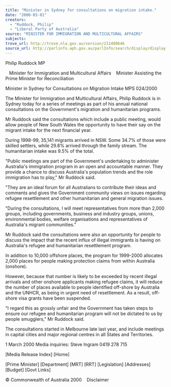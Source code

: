 ```yaml
---
title: "Minister in Sydney for consultations on migration intake."
date: "2000-03-01"
creators:
  - "Ruddock, Philip"
  - "Liberal Party of Australia"
source: "MINISTER FOR IMMIGRATION AND MULTICULTURAL AFFAIRS"
subjects:
trove_url: http://trove.nla.gov.au/version/211480646
source_url: http://parlinfo.aph.gov.au/parlInfo/search/display/display.w3p;query=Id%3A%22media/pressrel/EDX06%22
---
```


 Philip Ruddock MP

    Minister for Immigration and Multicultural Affairs    Minister Assisting the Prime Minister for Reconciliation

 Minister in Sydney for Consultations on Migration Intake MPS 024/2000

 The Minister for Immigration and Multicultural Affairs, Philip Ruddock is in Sydney today for a series of meetings as part of his annual national consultations on the Government's migration and humanitarian programs.

 Mr Ruddock said the consultations which include a public meeting, would allow people of New South Wales the opportunity to have their say on the migrant intake for the next financial year.

 During 1998-99, 35,141 migrants arrived in NSW. Some 34.7% of those were skilled settlers, while 29.8% arrived through the family stream. The humanitarian intake was 9.5% of the total.

 "Public meetings are part of the Government's undertaking to administer Australia's immigration program in an open and accountable manner. They provide a chance to discuss Australia's population trends and the role immigration has to play," Mr Ruddock said.

 "They are an ideal forum for all Australians to contribute their ideas and comments and gives the Government community views on issues regarding refugee resettlement and other humanitarian and general migration issues.

 "During the consultations, I will meet representatives from more than 2,000 groups, including governments, business and industry groups, unions, environmental bodies, welfare organisations and representatives of Australia's migrant communities."

 Mr Ruddock said the consultations were also an opportunity for people to discuss the impact that the recent influx of illegal immigrants is having on Australia's refugee and humanitarian resettlement program.

 In addition to 10,000 offshore places, the program for 1999-2000 allocates 2,000 places for people making protection claims from within Australia (onshore).

 However, because that number is likely to be exceeded by recent illegal arrivals and other onshore applicants making refugee claims, it will reduce the number of places available to people identified off-shore by Australia and the UNHCR, as being in urgent need of resettlement. As a result, off-shore visa grants have been suspended.

 "I regard this as grossly unfair and the Government has taken steps to ensure our refugee and humanitarian program will not be dictated to us by people smugglers," Mr Ruddock said.

 The consultations started in Melbourne late last year, and include meetings in capital cities and major regional centres in all States and Territories.

 1 March 2000 Media inquiries: Steve Ingram 0419 278 715

 [Media Release Index] [Home]

 [Prime Minister] [Department] [MRT] [RRT] [Legislation] [Addresses] [Budget] [Govt Links]

 © Commonwealth of Australia 2000    Disclaimer

